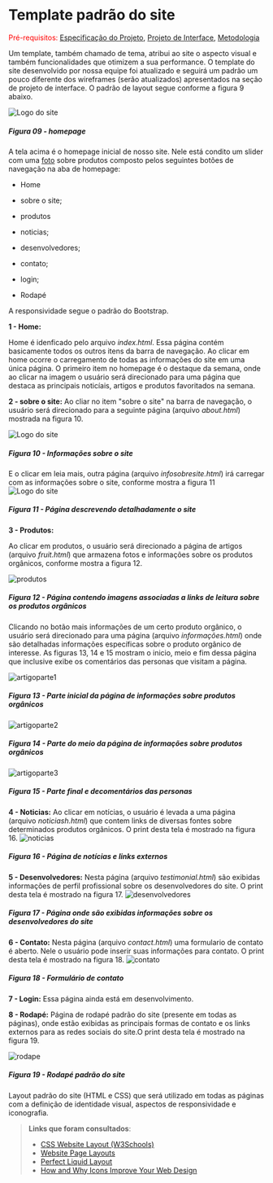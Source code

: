 # Template padrão do site

<span style="color:red">Pré-requisitos: <a href="2-Especificação do Projeto.md"> Especificação do Projeto</a></span>, <a href="3-Projeto de Interface.md"> Projeto de Interface</a>, <a href="4-Metodologia.md"> Metodologia</a>

Um template, também chamado de tema, atribui ao site o aspecto visual e também funcionalidades que otimizem a sua performance.  O template do site desenvolvido por nossa equipe foi atualizado e seguirá um padrão um pouco diferente dos wireframes (serão atualizados) apresentados na seção de projeto de interface.   O padrão de layout segue conforme a figura 9 abaixo.

![Logo do site](/src/img/telas/homepage.png)  
##### *Figura 09 - homepage*

A tela acima é o homepage inicial de nosso site. Nele está condito um slider com uma <a href="(/src/img/telas/homepage.png)">foto</a> sobre produtos 
 composto pelos seguintes botões de navegação na aba de homepage:

- Home

- sobre o site;  

- produtos

- noticias;  

- desenvolvedores;  

- contato;  

- login;

- Rodapé  

A responsividade segue o padrão do Bootstrap. 

**1 - Home:**

Home é idenficado pelo arquivo *index.html*. Essa página contém basicamente todos os outros itens da barra de navegação. Ao clicar em home ocorre o carregamento de todas as informações do site em uma única página. O primeiro item no homepage é o destaque da semana, onde ao clicar na imagem o usuário será direcionado para uma página que destaca as principais noticíais, artigos e produtos favoritados na semana.

**2 - sobre o site:**
Ao cliar no item "sobre o site" na barra de navegação, o usuário será direcionado para a seguinte página (arquivo *about.html*) mostrada na figura 10.

![Logo do site](/src/img/telas/sobreosite.png)  
##### *Figura 10 - Informações sobre o site*

E o clicar em leia mais, outra página (arquivo *infosobresite.html*) irá carregar com as informações sobre o site, conforme mostra a figura 11
![Logo do site](/src/img/telas/infosobresite.png)  
##### *Figura 11 - Página descrevendo detalhadamente o site*

**3 - Produtos:**

Ao clicar em produtos, o usuário será direcionado a página de artigos (arquivo *fruit.html*) que armazena fotos e informações sobre os produtos orgânicos, conforme mostra a figura 12.

![produtos](/src/img/telas/artigos.png)  
##### *Figura 12 - Página contendo imagens associadas a links de leitura sobre os produtos orgânicos*

Clicando no botão mais informações de um certo produto orgânico, o usuário será direcionado para uma página (arquivo *informações.html*) onde são detalhadas informações específicas sobre o produto orgânico de interesse. As figuras 13, 14 e 15 mostram o inicio, meio e fim dessa página que inclusive exibe os comentários das personas que visitam a página. 

![artigoparte1](/src/img/telas/artigoleparte1.png)  
##### *Figura 13 - Parte inicial da página de informações sobre produtos orgânicos*

![artigoparte2](/src/img/telas/artigoleparte2.png)  
##### *Figura 14 - Parte do meio da página de informações sobre produtos orgânicos*

![artigoparte3](/src/img/telas/artigoleparte3.png)  
##### *Figura 15 - Parte final e decomentários das personas*

**4 - Noticias:**
Ao clicar em notícias, o usuário é levada a uma página (arquivo *noticiash.html*) que contem links de diversas fontes sobre determinados produtos orgânicos. O print desta tela é mostrado na figura 16.
![noticias](/src/img/telas/noticiash.png)  
##### *Figura 16 - Página de notícias e links externos*

**5 - Desenvolvedores:**
Nesta página (arquivo *testimonial.html*) são exibidas informações de perfil profissional sobre os desenvolvedores do site. O print desta tela é mostrado na figura 17.
![desenvolvedores](/src/img/telas/desenvolvedores.png)  
##### *Figura 17 - Página onde são exibidas informações sobre os desenvolvedores do site*

**6 - Contato:**
Nesta página (arquivo *contact.html*) uma formulario de contato é aberto. Nele o usuário pode inserir suas informações para contato. O print desta tela é mostrado na figura 18.
![contato](/src/img/telas/contato.png)  
##### *Figura 18 - Formulário de contato*

**7 - Login:**
Essa página ainda está em desenvolvimento.

**8 - Rodapé:**
Página de rodapé padrão do site (presente em todas as páginas), onde estão exibidas as principais formas de contato e os links externos para as redes sociais do site.O print desta tela é mostrado na figura 19.

![rodape](/src/img/telas/rodape.png)  
##### *Figura 19 - Rodapé padrão do site*


Layout padrão do site (HTML e CSS) que será utilizado em todas as páginas com a definição de identidade visual, aspectos de responsividade e iconografia.



> **Links que foram consultados**:
>
> - [CSS Website Layout (W3Schools)](https://www.w3schools.com/css/css_website_layout.asp)
> - [Website Page Layouts](http://www.cellbiol.com/bioinformatics_web_development/chapter-3-your-first-web-page-learning-html-and-css/website-page-layouts/)
> - [Perfect Liquid Layout](https://matthewjamestaylor.com/perfect-liquid-layouts)
> - [How and Why Icons Improve Your Web Design](https://usabilla.com/blog/how-and-why-icons-improve-you-web-design/)
